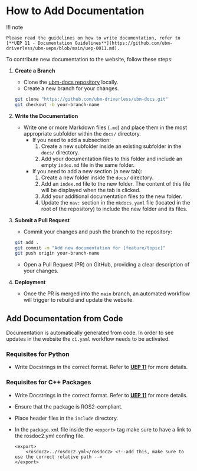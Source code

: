 # How to Add Documentation

!!! note

    Please read the guidelines on how to write documentation, refer to [**UEP 11 - Documentation Guidelines**](https://github.com/ubm-driverless/ubm-ueps/blob/main/uep-0011.md).

To contribute new documentation to the website, follow these steps:

1. **Create a Branch**  
    - Clone the [ubm-docs repository](https://github.com/ubm-driverless/ubm-docs) locally.  
    - Create a new branch for your changes.

    ``` bash
    git clone "https://github.com/ubm-driverless/ubm-docs.git"
    git checkout -b your-branch-name
    ```

2. **Write the Documentation**
    - Write one or more Markdown files (`.md`) and place them in the most appropriate subfolder within the `docs/` directory.
        - If you need to add a subsection:
            1. Create a new subfolder inside an existing subfolder in the `docs/` directory.
            2. Add your documentation files to this folder and include an empty `index.md` file in the same folder.
        - If you need to add a new section (a new tab):
            1. Create a new folder inside the `docs/` directory.
            2. Add an `index.md` file to the new folder. The content of this file will be displayed when the tab is clicked.
            3. Add your additional documentation files to the new folder.
            4. Update the `nav:` section in the `mkdocs.yaml` file (located in the root of the repository) to include the new folder and its files.

3. **Submit a Pull Request**  
    - Commit your changes and push the branch to the repository:

    ``` bash
    git add .
    git commit -m "Add new documentation for [feature/topic]"
    git push origin your-branch-name
    ```

    - Open a Pull Request (PR) on GitHub, providing a clear description of your changes.

4. **Deployment**  
    - Once the PR is merged into the `main` branch, an automated workflow will trigger to rebuild and update the website.

## Add Documentation from Code

Documentation is automatically generated from code. In order to see updates in the website the `ci.yaml` workflow needs to be activated.

### Requisites for Python

- Write Docstrings in the correct format. Refer to [**UEP 11**](https://github.com/ubm-driverless/ubm-ueps/blob/main/uep-0011.md) for more details.

### Requisites for C++ Packages

- Write Docstrings in the correct format. Refer to [**UEP 11**](https://github.com/ubm-driverless/ubm-ueps/blob/main/uep-0011.md) for more details.
- Ensure that the package is ROS2-compliant.
- Place header files in the `include` directory.
- In the `package.xml` file inside the `<export>` tag make sure to have a link to the rosdoc2.yml confing file.

    ```
    <export>
        <rosdoc2>../rosdoc2.yml</rosdoc2> <!--add this, make sure to use the correct relative path -->
    </export>
    ```
